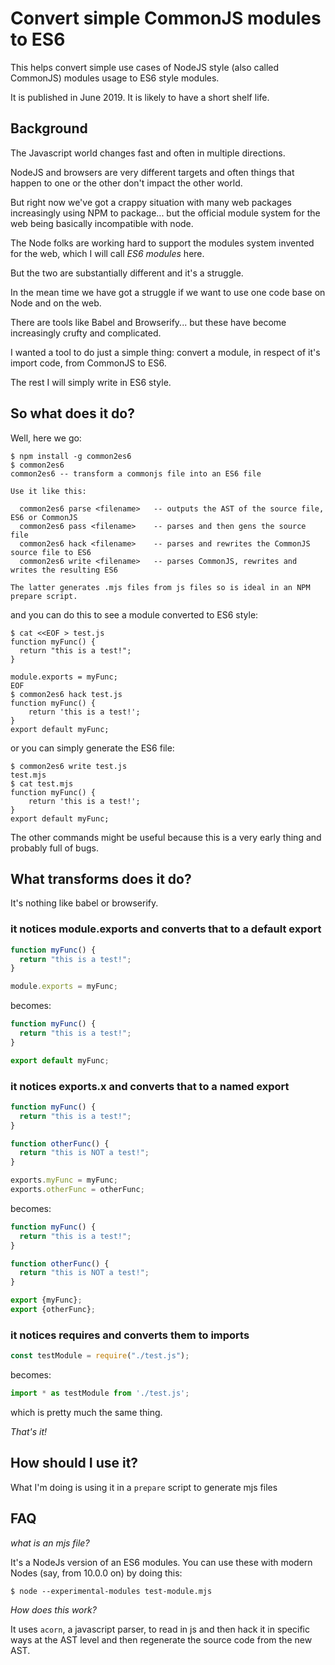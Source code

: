 # Convert simple CommonJS modules to ES6

This helps convert simple use cases of NodeJS style (also called
CommonJS) modules usage to ES6 style modules.

It is published in June 2019. It is likely to have a short shelf life.


## Background

The Javascript world changes fast and often in multiple directions.

NodeJS and browsers are very different targets and often things that
happen to one or the other don't impact the other world.

But right now we've got a crappy situation with many web packages
increasingly using NPM to package... but the official module system
for the web being basically incompatible with node.

The Node folks are working hard to support the modules system invented
for the web, which I will call *ES6 modules* here.

But the two are substantially different and it's a struggle.

In the mean time we have got a struggle if we want to use one code
base on Node and on the web.

There are tools like Babel and Browserify... but these have become
increasingly crufty and complicated.

I wanted a tool to do just a simple thing: convert a module, in
respect of it's import code, from CommonJS to ES6.

The rest I will simply write in ES6 style.

## So what does it do?

Well, here we go:

```
$ npm install -g common2es6
$ common2es6
common2es6 -- transform a commonjs file into an ES6 file

Use it like this:

  common2es6 parse <filename>   -- outputs the AST of the source file, ES6 or CommonJS
  common2es6 pass <filename>    -- parses and then gens the source file
  common2es6 hack <filename>    -- parses and rewrites the CommonJS source file to ES6
  common2es6 write <filename>   -- parses CommonJS, rewrites and writes the resulting ES6

The latter generates .mjs files from js files so is ideal in an NPM prepare script.
```

and you can do this to see a module converted to ES6 style:

```
$ cat <<EOF > test.js
function myFunc() {
  return "this is a test!";
}

module.exports = myFunc;
EOF
$ common2es6 hack test.js
function myFunc() {
    return 'this is a test!';
}
export default myFunc;
```

or you can simply generate the ES6 file:

```
$ common2es6 write test.js
test.mjs
$ cat test.mjs
function myFunc() {
    return 'this is a test!';
}
export default myFunc;
```

The other commands might be useful because this is a very early thing
and probably full of bugs.

## What transforms does it do?

It's nothing like babel or browserify.

### it notices module.exports and converts that to a default export

```javascript
function myFunc() {
  return "this is a test!";
}

module.exports = myFunc;
```

becomes:

```javascript
function myFunc() {
  return "this is a test!";
}

export default myFunc;
```

### it notices exports.x and converts that to a named export

```javascript
function myFunc() {
  return "this is a test!";
}

function otherFunc() {
  return "this is NOT a test!";
}

exports.myFunc = myFunc;
exports.otherFunc = otherFunc;
```

becomes:

```javascript
function myFunc() {
  return "this is a test!";
}

function otherFunc() {
  return "this is NOT a test!";
}

export {myFunc};
export {otherFunc};
```

### it notices requires and converts them to imports

```javascript
const testModule = require("./test.js");
```

becomes:

```javascript
import * as testModule from './test.js';
```

which is pretty much the same thing.


*That's it!*


## How should I use it?

What I'm doing is using it in a `prepare` script to generate mjs files 



## FAQ

*what is an mjs file?*

It's a NodeJs version of an ES6 modules. You can use these with modern
Nodes (say, from 10.0.0 on) by doing this:

```
$ node --experimental-modules test-module.mjs
```

*How does this work?*

It uses `acorn`, a javascript parser, to read in js and then hack it
in specific ways at the AST level and then regenerate the source code
from the new AST.

